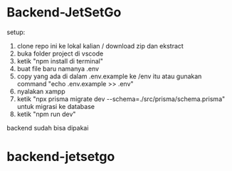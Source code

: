 # Backend-JetSetGo

setup:

1. clone repo ini ke lokal kalian / download zip dan ekstract
2. buka folder project di vscode
3. ketik "npm install di terminal"
4. buat file baru namanya .env
5. copy yang ada di dalam .env.example ke /env itu atau gunakan command "echo .env.example >> .env"
6. nyalakan xampp
7. ketik "npx prisma migrate dev --schema=./src/prisma/schema.prisma" untuk migrasi ke database
8. ketik "npm run dev"

backend sudah bisa dipakai
# backend-jetsetgo

